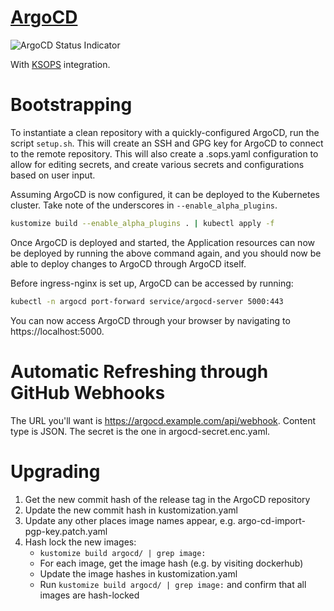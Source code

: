 # [ArgoCD](https://argoproj.github.io/argo-cd/)
![ArgoCD Status Indicator](https://argocd.hashbang.sh/api/badge?name=argocd)

With [KSOPS](https://github.com/viaduct-ai/kustomize-sops) integration.

# Bootstrapping

To instantiate a clean repository with a quickly-configured ArgoCD, run the
script `setup.sh`. This will create an SSH and GPG key for ArgoCD to connect
to the remote repository. This will also create a .sops.yaml configuration to
allow for editing secrets, and create various secrets and configurations based
on user input.

Assuming ArgoCD is now configured, it can be deployed to the Kubernetes
cluster. Take note of the underscores in `--enable_alpha_plugins`.

```sh
kustomize build --enable_alpha_plugins . | kubectl apply -f
```

Once ArgoCD is deployed and started, the Application resources can now be
deployed by running the above command again, and you should now be able to
deploy changes to ArgoCD through ArgoCD itself.

Before ingress-nginx is set up, ArgoCD can be accessed by running:

```sh
kubectl -n argocd port-forward service/argocd-server 5000:443
```

You can now access ArgoCD through your browser by navigating to
https://localhost:5000.

# Automatic Refreshing through GitHub Webhooks

The URL you'll want is https://argocd.example.com/api/webhook. Content type is
JSON. The secret is the one in argocd-secret.enc.yaml.

# Upgrading

1. Get the new commit hash of the release tag in the ArgoCD repository
2. Update the new commit hash in kustomization.yaml
3. Update any other places image names appear, e.g. argo-cd-import-pgp-key.patch.yaml
4. Hash lock the new images:
   - `kustomize build argocd/ | grep image:`
   - For each image, get the image hash (e.g. by visiting dockerhub)
   - Update the image hashes in kustomization.yaml
   - Run `kustomize build argocd/ | grep image:` and confirm that all images are hash-locked

